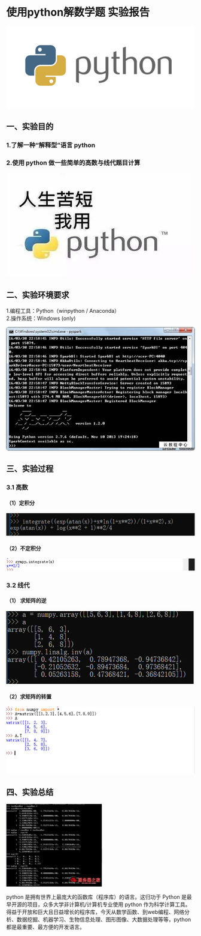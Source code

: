# 使用python解数学题 实验报告  

![报告](images/1112231.jpg)

## 一、实验目的  
### 1.了解一种“解释型”语言 python
### 2.使用 python 做一些简单的高数与线代题目计算


![目的](images/524165412544.jpg)

## 二、实验环境要求  

1.编程工具：Python（winpython / Anaconda）  
2.操作系统：Windows (only)

![要求](images/52441789542.jpg)
## 三、实验过程  
### 3.1 高数
#### （1）定积分  
![定积分](images/lab10_integrate.png)

#### （2）不定积分

![不定积分](images/225221264422.png)
### 3.2 线代  
#### （1） 求矩阵的逆

![逆](images/lab10_inv.png)
#### （2）求矩阵的转置


![求矩阵的转置](images/2354122447965.png)
## 四、实验总结 

![总结](images/u=2062362792,1524538405&fm=15&gp=0.jpg)

python 是拥有世界上最庞大的函数库（程序库）的语言。这归功于 Python 是最早开源的项目，众多大学非计算机/计算机专业使用 python 作为科学计算工具。得益于开放和巨大且日益增长的程序库，今天从数学函数、到web编程、网络分析、数据挖掘、机器学习、生物信息处理、图形图像、大数据处理等等，python 都是最重要、最方便的开发语言。